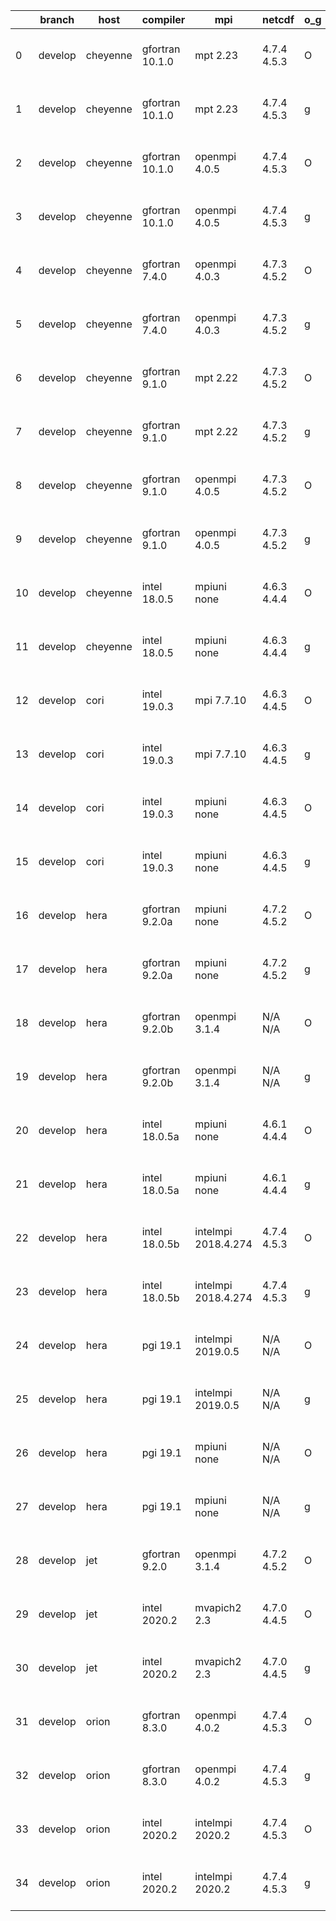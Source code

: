 |    | branch   | host     | compiler        | mpi                 | netcdf      | o_g   | os     | build   | u_pass   | u_fail   | s_pass   | s_fail   | e_pass   | e_fail   | nuopc_pass   | nuopc_fail   | artifacts_hash                                                                                                                                              | modified                  |
|----|----------|----------|-----------------|---------------------|-------------|-------|--------|---------|----------|----------|----------|----------|----------|----------|--------------|--------------|-------------------------------------------------------------------------------------------------------------------------------------------------------------|---------------------------|
|  0 | develop  | cheyenne | gfortran 10.1.0 | mpt 2.23            | 4.7.4 4.5.3 | O     | Linux  | pass    | 13647    | 0        | 49       | 0        | 80       | 0        | 50           | 0            | [artifacts](https://github.com/esmf-org/esmf-test-artifacts/tree/e5394c63782c40448e94964f2766ec29f0f4bdce/develop/cheyenne/gfortran/10.1.0/O/mpt/2.23)      | 2022-04-11 06:36:21 -0600 |
|  1 | develop  | cheyenne | gfortran 10.1.0 | mpt 2.23            | 4.7.4 4.5.3 | g     | Linux  | pass    | 13647    | 0        | 49       | 0        | 80       | 0        | 50           | 0            | [artifacts](https://github.com/esmf-org/esmf-test-artifacts/tree/98f83e5386226a5419456b4362b6cb752fe44e32/develop/cheyenne/gfortran/10.1.0/g/mpt/2.23)      | 2022-04-11 06:46:35 -0600 |
|  2 | develop  | cheyenne | gfortran 10.1.0 | openmpi 4.0.5       | 4.7.4 4.5.3 | O     | Linux  | pass    | 13647    | 0        | 49       | 0        | 80       | 0        | 50           | 0            | [artifacts](https://github.com/esmf-org/esmf-test-artifacts/tree/90fa922bc4e1b5d8f19cd55321e431f9d6c8c568/develop/cheyenne/gfortran/10.1.0/O/openmpi/4.0.5) | 2022-04-11 06:41:39 -0600 |
|  3 | develop  | cheyenne | gfortran 10.1.0 | openmpi 4.0.5       | 4.7.4 4.5.3 | g     | Linux  | pass    | 13647    | 0        | 49       | 0        | 80       | 0        | 50           | 0            | [artifacts](https://github.com/esmf-org/esmf-test-artifacts/tree/f4b96611d179c3389b00d3aa072cd48346447996/develop/cheyenne/gfortran/10.1.0/g/openmpi/4.0.5) | 2022-04-11 06:54:58 -0600 |
|  4 | develop  | cheyenne | gfortran 7.4.0  | openmpi 4.0.3       | 4.7.3 4.5.2 | O     | Linux  | pass    | 13647    | 0        | 49       | 0        | 80       | 0        | 50           | 0            | [artifacts](https://github.com/esmf-org/esmf-test-artifacts/tree/20dd321400ad4606a5a507c1b88a14487587264c/develop/cheyenne/gfortran/7.4.0/O/openmpi/4.0.3)  | 2022-04-11 06:40:04 -0600 |
|  5 | develop  | cheyenne | gfortran 7.4.0  | openmpi 4.0.3       | 4.7.3 4.5.2 | g     | Linux  | pass    | 13647    | 0        | 49       | 0        | 80       | 0        | 50           | 0            | [artifacts](https://github.com/esmf-org/esmf-test-artifacts/tree/e50f66fe09b46ef389f5c37ae43d4691c1c2afee/develop/cheyenne/gfortran/7.4.0/g/openmpi/4.0.3)  | 2022-04-11 06:49:56 -0600 |
|  6 | develop  | cheyenne | gfortran 9.1.0  | mpt 2.22            | 4.7.3 4.5.2 | O     | Linux  | pass    | 13647    | 0        | 49       | 0        | 80       | 0        | 50           | 0            | [artifacts](https://github.com/esmf-org/esmf-test-artifacts/tree/075e4b6b2437d04e7692fb4b022819c141fc8a1e/develop/cheyenne/gfortran/9.1.0/O/mpt/2.22)       | 2022-04-11 06:35:11 -0600 |
|  7 | develop  | cheyenne | gfortran 9.1.0  | mpt 2.22            | 4.7.3 4.5.2 | g     | Linux  | pass    | 13647    | 0        | 49       | 0        | 80       | 0        | 50           | 0            | [artifacts](https://github.com/esmf-org/esmf-test-artifacts/tree/c5ffe880fe42e3b469d8711f7998fbd7f72f8b5b/develop/cheyenne/gfortran/9.1.0/g/mpt/2.22)       | 2022-04-11 06:45:21 -0600 |
|  8 | develop  | cheyenne | gfortran 9.1.0  | openmpi 4.0.5       | 4.7.3 4.5.2 | O     | Linux  | pass    | 13647    | 0        | 49       | 0        | 80       | 0        | 50           | 0            | [artifacts](https://github.com/esmf-org/esmf-test-artifacts/tree/adff6ec54715d14bc9a947f731ad5c5a1837f3c5/develop/cheyenne/gfortran/9.1.0/O/openmpi/4.0.5)  | 2022-04-11 06:40:33 -0600 |
|  9 | develop  | cheyenne | gfortran 9.1.0  | openmpi 4.0.5       | 4.7.3 4.5.2 | g     | Linux  | pass    | 13647    | 0        | 49       | 0        | 80       | 0        | 50           | 0            | [artifacts](https://github.com/esmf-org/esmf-test-artifacts/tree/4d5509ebf3166ea61a03a998882e43e93ad35873/develop/cheyenne/gfortran/9.1.0/g/openmpi/4.0.5)  | 2022-04-11 06:50:39 -0600 |
| 10 | develop  | cheyenne | intel 18.0.5    | mpiuni none         | 4.6.3 4.4.4 | O     | Linux  | pass    | 12121    | 0        | 8        | 0        | 43       | 0        | 0            | 50           | [artifacts](https://github.com/esmf-org/esmf-test-artifacts/tree/c6306fa3fddb205bb0b784423b6fda50bf0c7196/develop/cheyenne/intel/18.0.5/O/mpiuni/none)      | 2022-04-11 07:25:03 -0600 |
| 11 | develop  | cheyenne | intel 18.0.5    | mpiuni none         | 4.6.3 4.4.4 | g     | Linux  | pass    | 12121    | 0        | 8        | 0        | 43       | 0        | 0            | 50           | [artifacts](https://github.com/esmf-org/esmf-test-artifacts/tree/f04b8fc318ab4755916bb259a01f9d1aae7c0b15/develop/cheyenne/intel/18.0.5/g/mpiuni/none)      | 2022-04-11 07:35:09 -0600 |
| 12 | develop  | cori     | intel 19.0.3    | mpi 7.7.10          | 4.6.3 4.4.5 | O     | Unicos | pass    | 13647    | 0        | 49       | 0        | 80       | 0        | 50           | 0            | [artifacts](https://github.com/esmf-org/esmf-test-artifacts/tree/296e62132366c88263a93cc74de350bf212b19c7/develop/cori/intel/19.0.3/O/mpi/7.7.10)           | 2022-04-11 07:10:59 -0700 |
| 13 | develop  | cori     | intel 19.0.3    | mpi 7.7.10          | 4.6.3 4.4.5 | g     | Unicos | pass    | 13647    | 0        | 49       | 0        | 80       | 0        | 50           | 0            | [artifacts](https://github.com/esmf-org/esmf-test-artifacts/tree/e1e19827fd0cca7549152dc8b0f7142f0ed49c18/develop/cori/intel/19.0.3/g/mpi/7.7.10)           | 2022-04-11 09:06:04 -0700 |
| 14 | develop  | cori     | intel 19.0.3    | mpiuni none         | 4.6.3 4.4.5 | O     | Unicos | pass    | 12121    | 0        | 8        | 0        | 43       | 0        | 0            | 50           | [artifacts](https://github.com/esmf-org/esmf-test-artifacts/tree/b2768143dbef900c9c3676270199f828c2f84869/develop/cori/intel/19.0.3/O/mpiuni/none)          | 2022-04-11 06:43:07 -0700 |
| 15 | develop  | cori     | intel 19.0.3    | mpiuni none         | 4.6.3 4.4.5 | g     | Unicos | pass    | 12121    | 0        | 8        | 0        | 43       | 0        | 0            | 50           | [artifacts](https://github.com/esmf-org/esmf-test-artifacts/tree/847f98881c321bfb00e24d6f3617ba9c3549399b/develop/cori/intel/19.0.3/g/mpiuni/none)          | 2022-04-11 12:24:02 -0700 |
| 16 | develop  | hera     | gfortran 9.2.0a | mpiuni none         | 4.7.2 4.5.2 | O     | Linux  | pass    | 12121    | 0        | 8        | 0        | 43       | 0        | 0            | 50           | [artifacts](https://github.com/esmf-org/esmf-test-artifacts/tree/277b555a15c4ae2118bfe53291c6196c04059adc/develop/hera/gfortran/9.2.0a/O/mpiuni/none)       | 2022-04-11 18:48:14 +0000 |
| 17 | develop  | hera     | gfortran 9.2.0a | mpiuni none         | 4.7.2 4.5.2 | g     | Linux  | pass    | 12121    | 0        | 8        | 0        | 43       | 0        | 0            | 50           | [artifacts](https://github.com/esmf-org/esmf-test-artifacts/tree/d3e51d57ecb9e190b3c37efc38718bae48829c7a/develop/hera/gfortran/9.2.0a/g/mpiuni/none)       | 2022-04-11 18:54:34 +0000 |
| 18 | develop  | hera     | gfortran 9.2.0b | openmpi 3.1.4       | N/A N/A     | O     | Linux  | pass    | 13647    | 0        | 49       | 0        | 80       | 0        | 50           | 0            | [artifacts](https://github.com/esmf-org/esmf-test-artifacts/tree/264c061435093fa3346d32b2b0ac06ef3054d08a/develop/hera/gfortran/9.2.0b/O/openmpi/3.1.4)     | 2022-04-11 19:00:52 +0000 |
| 19 | develop  | hera     | gfortran 9.2.0b | openmpi 3.1.4       | N/A N/A     | g     | Linux  | pass    | 13647    | 0        | 49       | 0        | 80       | 0        | 50           | 0            | [artifacts](https://github.com/esmf-org/esmf-test-artifacts/tree/9939640b46974b0a203fb926362458959d1cb609/develop/hera/gfortran/9.2.0b/g/openmpi/3.1.4)     | 2022-04-11 19:01:09 +0000 |
| 20 | develop  | hera     | intel 18.0.5a   | mpiuni none         | 4.6.1 4.4.4 | O     | Linux  | pass    | 12121    | 0        | 8        | 0        | 43       | 0        | 0            | 50           | [artifacts](https://github.com/esmf-org/esmf-test-artifacts/tree/f62f48cd7b339d988738fa35da8d92bde8af4846/develop/hera/intel/18.0.5a/O/mpiuni/none)         | 2022-04-11 19:00:12 +0000 |
| 21 | develop  | hera     | intel 18.0.5a   | mpiuni none         | 4.6.1 4.4.4 | g     | Linux  | pass    | 12121    | 0        | 8        | 0        | 43       | 0        | 0            | 50           | [artifacts](https://github.com/esmf-org/esmf-test-artifacts/tree/8270f98b94b9db68a38052c8c1421146bea54ba3/develop/hera/intel/18.0.5a/g/mpiuni/none)         | 2022-04-11 19:04:58 +0000 |
| 22 | develop  | hera     | intel 18.0.5b   | intelmpi 2018.4.274 | 4.7.4 4.5.3 | O     | Linux  | pass    | 13647    | 0        | 49       | 0        | 80       | 0        | 50           | 0            | [artifacts](https://github.com/esmf-org/esmf-test-artifacts/tree/00cad54add16c0d1127d0eac90ae34e4d6eb5d40/develop/hera/intel/18.0.5b/O/intelmpi/2018.4.274) | 2022-04-11 08:04:36 +0000 |
| 23 | develop  | hera     | intel 18.0.5b   | intelmpi 2018.4.274 | 4.7.4 4.5.3 | g     | Linux  | pass    | 13647    | 0        | 49       | 0        | 80       | 0        | 50           | 0            | [artifacts](https://github.com/esmf-org/esmf-test-artifacts/tree/c7328a7c75093a0f442390d39a386300ec73a338/develop/hera/intel/18.0.5b/g/intelmpi/2018.4.274) | 2022-04-11 08:08:30 +0000 |
| 24 | develop  | hera     | pgi 19.1        | intelmpi 2019.0.5   | N/A N/A     | O     | Linux  | pass    | fail     | fail     | fail     | fail     | fail     | fail     | 0            | 0            | [artifacts](https://github.com/esmf-org/esmf-test-artifacts/tree/df1874edd560b28a81a2109e2aafdb6a31108f81/develop/hera/pgi/19.1/O/intelmpi/2019.0.5)        | 2022-04-11 10:36:23 +0000 |
| 25 | develop  | hera     | pgi 19.1        | intelmpi 2019.0.5   | N/A N/A     | g     | Linux  | pass    | fail     | fail     | fail     | fail     | fail     | fail     | 0            | 0            | [artifacts](https://github.com/esmf-org/esmf-test-artifacts/tree/498fee23a4d8ac88f814c4d5d1a8ed15a6be8264/develop/hera/pgi/19.1/g/intelmpi/2019.0.5)        | 2022-04-11 10:40:35 +0000 |
| 26 | develop  | hera     | pgi 19.1        | mpiuni none         | N/A N/A     | O     | Linux  | pass    | 11499    | 622      | 6        | 2        | 40       | 3        | 0            | 50           | [artifacts](https://github.com/esmf-org/esmf-test-artifacts/tree/8f6ead593e6b6edd04d120eb6687fbaa34218088/develop/hera/pgi/19.1/O/mpiuni/none)              | 2022-04-11 07:23:12 +0000 |
| 27 | develop  | hera     | pgi 19.1        | mpiuni none         | N/A N/A     | g     | Linux  | pass    | 11499    | 622      | 4        | 4        | 40       | 3        | 0            | 50           | [artifacts](https://github.com/esmf-org/esmf-test-artifacts/tree/512498d06537c5c40500b8f5775afdb8b18a87e3/develop/hera/pgi/19.1/g/mpiuni/none)              | 2022-04-11 07:27:53 +0000 |
| 28 | develop  | jet      | gfortran 9.2.0  | openmpi 3.1.4       | 4.7.2 4.5.2 | O     | Linux  | fail    | fail     | fail     | fail     | fail     | fail     | fail     | fail         | fail         | [artifacts](https://github.com/esmf-org/esmf-test-artifacts/tree/0adad67fb9c3e2440f08f755e56cfac9fdca502c/develop/jet/gfortran/9.2.0/O/openmpi/3.1.4)       | 2022-04-08 03:55:16 +0000 |
| 29 | develop  | jet      | intel 2020.2    | mvapich2 2.3        | 4.7.0 4.4.5 | O     | Linux  | fail    | fail     | fail     | fail     | fail     | fail     | fail     | fail         | fail         | [artifacts](https://github.com/esmf-org/esmf-test-artifacts/tree/431b37cd985503810aa942f3fdd6076a64cb1b07/develop/jet/intel/2020.2/O/mvapich2/2.3)          | 2022-04-08 04:00:33 +0000 |
| 30 | develop  | jet      | intel 2020.2    | mvapich2 2.3        | 4.7.0 4.4.5 | g     | Linux  | fail    | fail     | fail     | fail     | fail     | fail     | fail     | fail         | fail         | [artifacts](https://github.com/esmf-org/esmf-test-artifacts/tree/7089ccbf24ae5a93ceebde4ef942b484d2630383/develop/jet/intel/2020.2/g/mvapich2/2.3)          | 2022-04-11 03:57:26 +0000 |
| 31 | develop  | orion    | gfortran 8.3.0  | openmpi 4.0.2       | 4.7.4 4.5.3 | O     | Linux  | pass    | 13647    | 0        | 49       | 0        | 80       | 0        | 50           | 0            | [artifacts](https://github.com/esmf-org/esmf-test-artifacts/tree/c9d3a20163c52e0d304a505e613bd81a8c61dc26/develop/orion/gfortran/8.3.0/O/openmpi/4.0.2)     | 2022-04-11 03:31:49 -0500 |
| 32 | develop  | orion    | gfortran 8.3.0  | openmpi 4.0.2       | 4.7.4 4.5.3 | g     | Linux  | pass    | 13647    | 0        | 49       | 0        | 80       | 0        | 50           | 0            | [artifacts](https://github.com/esmf-org/esmf-test-artifacts/tree/4a99227c3d2589beee64aebf2b980a325277818f/develop/orion/gfortran/8.3.0/g/openmpi/4.0.2)     | 2022-04-11 03:36:10 -0500 |
| 33 | develop  | orion    | intel 2020.2    | intelmpi 2020.2     | 4.7.4 4.5.3 | O     | Linux  | pass    | 13647    | 0        | 49       | 0        | 80       | 0        | 50           | 0            | [artifacts](https://github.com/esmf-org/esmf-test-artifacts/tree/9a9305160de19e7f91ce8f4b78aa3663bc04d1ba/develop/orion/intel/2020.2/O/intelmpi/2020.2)     | 2022-04-11 03:41:24 -0500 |
| 34 | develop  | orion    | intel 2020.2    | intelmpi 2020.2     | 4.7.4 4.5.3 | g     | Linux  | pass    | 13647    | 0        | 49       | 0        | 80       | 0        | 50           | 0            | [artifacts](https://github.com/esmf-org/esmf-test-artifacts/tree/4a99227c3d2589beee64aebf2b980a325277818f/develop/orion/intel/2020.2/g/intelmpi/2020.2)     | 2022-04-11 03:36:10 -0500 |